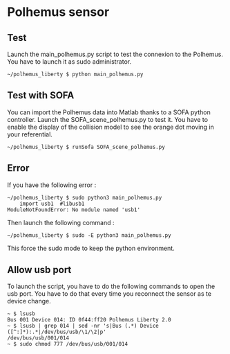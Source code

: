 # Polhemus sensor

## Test

Launch the main_polhemus.py script to test the connexion to the Polhemus. You have to launch it as sudo administrator.

```console
~/polhemus_liberty $ python main_polhemus.py
```

## Test with SOFA

You can import the Polhemus data into Matlab thanks to a SOFA python controller. Launch the SOFA_scene_polhemus.py to test it. You have to enable the display of the collision model to see the orange dot moving in your referential.

```console
~/polhemus_liberty $ runSofa SOFA_scene_polhemus.py 
```

## Error

If you have the following error :

```console
~/polhemus_liberty $ sudo python3 main_polhemus.py
    import usb1  #libusb1
ModuleNotFoundError: No module named 'usb1'
```

Then launch the following command :

```console
~/polhemus_liberty $ sudo -E python3 main_polhemus.py
```

This force the sudo mode to keep the python environment.

## Allow usb port

To launch the script, you have to do the following commands to open the usb port. You have to do that every time you reconnect the sensor as te device change.

```console
~ $ lsusb
Bus 001 Device 014: ID 0f44:ff20 Polhemus Liberty 2.0
~ $ lsusb | grep 014 | sed -nr 's|Bus (.*) Device ([^:]*):.*|/dev/bus/usb/\1/\2|p'
/dev/bus/usb/001/014
~ $ sudo chmod 777 /dev/bus/usb/001/014
```
